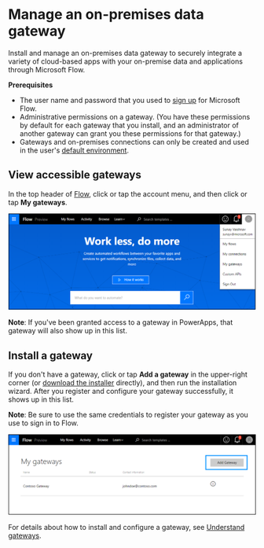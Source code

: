 <properties
    pageTitle="Manage gateways | Microsoft Flow"
    description="View and install an on-premises data gateway in Microsoft Flow"
    services=""
    suite="flow"
    documentationCenter="na"
    authors="sunaysv"
    manager="erikre"
    editor=""
    tags=""/>

<tags
   ms.service="flow"
   ms.devlang="na"
   ms.topic="article"
   ms.tgt_pltfrm="na"
   ms.workload="na"
   ms.date="07/05/2016"
   ms.author="sunayv"/>

# Manage an on-premises data gateway #
Install and manage an on-premises data gateway to securely integrate a variety of cloud-based apps with your on-premise data and applications through Microsoft Flow.

**Prerequisites**

- The user name and password that you used to [sign up](sign-up-sign-in.md) for Microsoft Flow.
- Administrative permissions on a gateway. (You have these permissions by default for each gateway that you install, and an administrator of another gateway can grant you these permissions for that gateway.)
- Gateways and on-premises connections can only be created and used in the user's [default environment](environments-overview-maker.md).

## View accessible gateways
In the top header of [Flow](https://flow.microsoft.com), click or tap the account menu, and then click or tap **My gateways**.

![Gateway under manage][1]

**Note**: If you've been granted access to a gateway in PowerApps, that gateway will also show up in this list.

## Install a gateway
If you don't have a gateway, click or tap **Add a gateway** in the upper-right corner (or [download the installer](http://go.microsoft.com/fwlink/?LinkID=820580&clcid=0x409) directly), and then run the installation wizard. After you register and configure your gateway successfully, it shows up in this list.

**Note**: Be sure to use the same credentials to register your gateway as you use to sign in to Flow.

![Gateway installation][2]

For details about how to install and configure a gateway, see [Understand gateways](gateway-reference.md).

<!-- Image references -->
[1]: ./media/manage-gateway/view-gateways.png
[2]: ./media/manage-gateway/list-gateways.png
